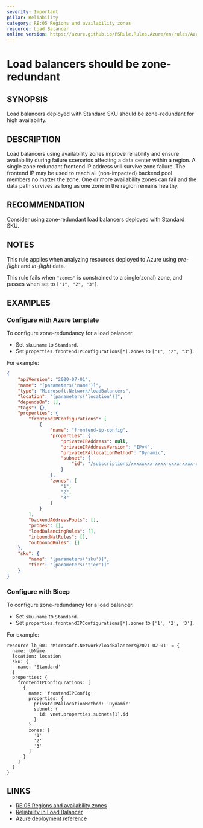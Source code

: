 ```yaml
---
severity: Important
pillar: Reliability
category: RE:05 Regions and availability zones
resource: Load Balancer
online version: https://azure.github.io/PSRule.Rules.Azure/en/rules/Azure.LB.AvailabilityZone/
---
```


# Load balancers should be zone-redundant

## SYNOPSIS

Load balancers deployed with Standard SKU should be zone-redundant for high availability.

## DESCRIPTION

Load balancers using availability zones improve reliability and ensure availability during failure scenarios affecting a data center within a region.
A single zone redundant frontend IP address will survive zone failure.
The frontend IP may be used to reach all (non-impacted) backend pool members no matter the zone.
One or more availability zones can fail and the data path survives as long as one zone in the region remains healthy.

## RECOMMENDATION

Consider using zone-redundant load balancers deployed with Standard SKU.

## NOTES

This rule applies when analyzing resources deployed to Azure using *pre-flight* and *in-flight* data.

This rule fails when `"zones"` is constrained to a single(zonal) zone, and passes when set to `["1", "2", "3"]`.

## EXAMPLES

### Configure with Azure template

To configure zone-redundancy for a load balancer.

- Set `sku.name` to `Standard`.
- Set `properties.frontendIPConfigurations[*].zones` to `["1", "2", "3"]`.

For example:

```json
{
    "apiVersion": "2020-07-01",
    "name": "[parameters('name')]",
    "type": "Microsoft.Network/loadBalancers",
    "location": "[parameters('location')]",
    "dependsOn": [],
    "tags": {},
    "properties": {
        "frontendIPConfigurations": [
            {
                "name": "frontend-ip-config",
                "properties": {
                    "privateIPAddress": null,
                    "privateIPAddressVersion": "IPv4",
                    "privateIPAllocationMethod": "Dynamic",
                    "subnet": {
                        "id": "/subscriptions/xxxxxxxx-xxxx-xxxx-xxxx-xxxxxxxxxxxx/resourceGroups/lb-rg/providers/Microsoft.Network/virtualNetworks/lb-vnet/subnets/default"
                    }
                },
                "zones": [
                    "1",
                    "2",
                    "3"
                ]
            }
        ],
        "backendAddressPools": [],
        "probes": [],
        "loadBalancingRules": [],
        "inboundNatRules": [],
        "outboundRules": []
    },
    "sku": {
        "name": "[parameters('sku')]",
        "tier": "[parameters('tier')]"
    }
}
```

### Configure with Bicep

To configure zone-redundancy for a load balancer.

- Set `sku.name` to `Standard`.
- Set `properties.frontendIPConfigurations[*].zones` to `['1', '2', '3']`.

For example:

```bicep
resource lb_001 'Microsoft.Network/loadBalancers@2021-02-01' = {
  name: lbName
  location: location
  sku: {
    name: 'Standard'
  }
  properties: {
    frontendIPConfigurations: [
      {
        name: 'frontendIPConfig'
        properties: {
          privateIPAllocationMethod: 'Dynamic'
          subnet: {
            id: vnet.properties.subnets[1].id
          }
        }
        zones: [
          '1'
          '2'
          '3'
        ]
      }
    ]
  }
}
```

## LINKS

- [RE:05 Regions and availability zones](https://learn.microsoft.com/azure/well-architected/reliability/regions-availability-zones)
- [Reliability in Load Balancer](https://learn.microsoft.com/azure/reliability/reliability-load-balancer)
- [Azure deployment reference](https://learn.microsoft.com/azure/templates/microsoft.network/loadbalancers)
